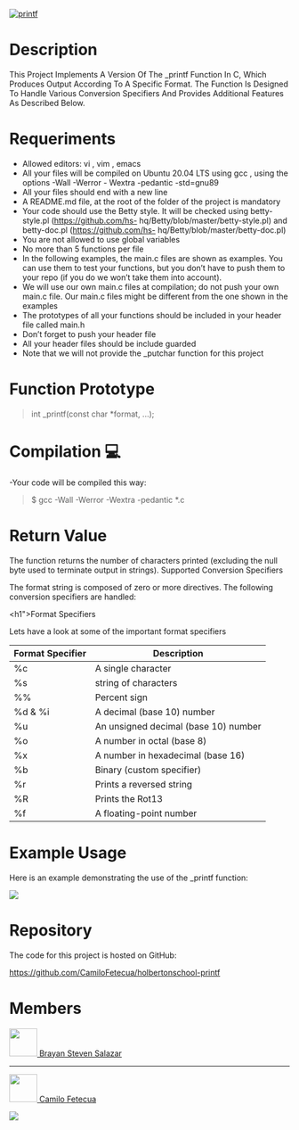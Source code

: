 <a href="https://ibb.co/NynDLsL"><img src="https://i.ibb.co/G53YV0V/printf.jpg" alt="printf" border="0"></a>

<h1>Description</h1>


This Project Implements A Version Of The _printf Function In C, Which Produces Output According To A Specific Format. The Function Is Designed To Handle Various Conversion Specifiers And Provides Additional Features As Described Below.


<h1>Requeriments</h1>

- Allowed editors:  vi ,  vim ,  emacs
- All your files will be compiled on Ubuntu 20.04 LTS using  gcc , using the options  -Wall -Werror -
Wextra -pedantic -std=gnu89
- All your files should end with a new line
- A  README.md  file, at the root of the folder of the project is mandatory
- Your code should use the  Betty  style. It will be checked using betty-style.pl (https://github.com/hs-
hq/Betty/blob/master/betty-style.pl) and betty-doc.pl (https://github.com/hs-
hq/Betty/blob/master/betty-doc.pl)
- You are not allowed to use global variables
- No more than 5 functions per file
- In the following examples, the  main.c  files are shown as examples. You can use them to test your functions, but you don’t have to push them to your repo (if you do we won’t take them into account).
- We will use our own  main.c  files at compilation; do not push your own  main.c  file. Our  main.c files might be different from the one shown in the examples
- The prototypes of all your functions should be included in your header file called  main.h
- Don’t forget to push your header file
- All your header files should be include guarded
- Note that we will not provide the  _putchar  function for this project

<h1>Function Prototype</h1>

> int _printf(const char *format, ...);

<h1>Compilation 💻</h1>

-Your code will be compiled this way:

>  $ gcc -Wall -Werror -Wextra -pedantic *.c

<h1>Return Value</h1>


The function returns the number of characters printed (excluding the null byte used to terminate output in strings). Supported Conversion Specifiers


The format string is composed of zero or more directives. The following conversion specifiers are handled:

<h1">Format Specifiers</h1>

Lets have a look at some of the important format specifiers

|  Format Specifier | Description  |
| ------------ | ------------ |
| %c | A single character |
| %s | string of characters  |
| %%  | Percent sign   |
| %d & %i  | A decimal (base 10) number  |
| %u   | An unsigned decimal (base 10) number  |
| %o  | A number in octal (base 8)   |
|%x | A number in hexadecimal (base 16)  |
| %b  | Binary (custom specifier) |
| %r  | Prints a reversed string |
| %R | Prints the Rot13 |
| %f | A floating-point number |


<h1>Example Usage</h1>


Here is an example demonstrating the use of the _printf function:


![](https://media.geeksforgeeks.org/wp-content/cdn-uploads/20191009172738/n-in-printf.jpg)

<h1>Repository</h1>

The code for this project is hosted on GitHub:

https://github.com/CamiloFetecua/holbertonschool-printf

<h1>Members</h1>

<a href="https://www.linkedin.com/in/brayan-salazar-perdomo-07a4321b1/">
  <img src="https://static-00.iconduck.com/assets.00/linkedin-icon-2048x2048-ya5g47j2.png" width="50"<p>  Brayan Steven Salazar</p>
</a>

------------


<a href="CamiloFetecua">
  <img src="https://static-00.iconduck.com/assets.00/linkedin-icon-2048x2048-ya5g47j2.png" width="50"<p>  Camilo Fetecua</p>
</a>

<footer><img src="https://wisynco.com/wp-content/uploads/2014/12/footer-background-011.jpg"></footer>

